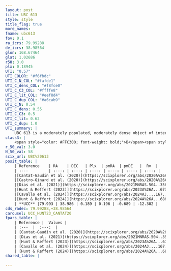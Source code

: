 ```yaml
---
layout: post
title: UBC 613
style: style
title_flag: true
more_names: 
fname: ubc613
fov: 0.1
ra_icrs: 79.99288
de_icrs: 38.98564
glon: 168.67464
glat: 1.02686
r50: 3.0
plx: 0.18945
UTI: "0.57"
UTI_COLOR: "#f6fbdc"
UTI_C_N_COL: "#fafde1"
UTI_C_dens_COL: "#f8fce0"
UTI_C_C3_COL: "#ffffe8"
UTI_C_lit_COL: "#eef8d4"
UTI_C_dup_COL: "#a6cab9"
UTI_C_N: 0.54
UTI_C_dens: 0.55
UTI_C_C3: 0.5
UTI_C_lit: 0.62
UTI_C_dup: 1.0
UTI_summary: |
    UBC 613 is a moderately populated, moderately dense object of intermediate C3 quality. It is moderately studied in the literature.
class3: |
    <span style="color: #FFC300; font-weight: bold;">B</span><span style="color: #FFC300; font-weight: bold;">B</span>
r_50_val: 3.0
N_50_val: 58
scix_url: UBC%20613
posit_table: |
    | Reference    | RA    | DEC   | Plx  | pmRA  | pmDE   |  Rv  |
    | :---         | :---: | :---: | :---: | :---: | :---: | :---: |
    |[Cantat-Gaudin et al. (2020)](https://scixplorer.org/abs/2020A%26A...640A...1C) | 79.976 | 38.975 | 0.171 | 0.268 | -0.664 | -- |
    |[Castro-Ginard et al. (2020)](https://scixplorer.org/abs/2020A%26A...635A..45C) | 79.972 | 38.978 | 0.171 | 0.253 | -0.649 | -- |
    |[Dias et al. (2021)](https://scixplorer.org/abs/2021MNRAS.504..356D) | 79.972 | 38.982 | 0.169 | 0.285 | -0.69 | -- |
    |[Hunt & Reffert (2023)](https://scixplorer.org/abs/2023A%26A...673A.114H) | 79.949 | 38.982 | 0.181 | 0.182 | -0.688 | -11.866 |
    |[Cavallo et al. (2024)](https://scixplorer.org/abs/2024AJ....167...12C) | 80.003 | 38.984 | 0.181 | -- | -- | -- |
    |[Hunt & Reffert (2024)](https://scixplorer.org/abs/2024A%26A...686A..42H) | 79.949 | 38.982 | 0.181 | 0.182 | -0.688 | -11.866 |
    | **UCC** |79.993 | 38.986 | 0.189 | 0.196 | -0.689 | -12.302 | 
cds_radec: 79.99288,+38.98564
carousel: UCC_HUNT23_CANTAT20
fpars_table: |
    | Reference |  Values |
    | :---  |  :---:  |
    | [Cantat-Gaudin et al. (2020)](https://scixplorer.org/abs/2020A%26A...640A...1C) | `AVNN=1.4, DMNN=13, AgeNN=8.14` |
    | [Dias et al. (2021)](https://scixplorer.org/abs/2021MNRAS.504..356D) | `Av=2.337, Dist=4866, logage=6.943, [Fe/H]=-0.305` |
    | [Hunt & Reffert (2023)](https://scixplorer.org/abs/2023A%26A...673A.114H) | `AV50=2.119, diffAV50=1.881, MOD50=13.322, logAge50=8.149` |
    | [Cavallo et al. (2024)](https://scixplorer.org/abs/2024AJ....167...12C) | `AV50=2.08, dMod50=13.1, logAge50=7.8, [Fe/H]50=0.41` |
    | [Hunt & Reffert (2024)](https://scixplorer.org/abs/2024A%26A...686A..42H) | `MassJ=620.668` |
shared_table: |
    
---
```

